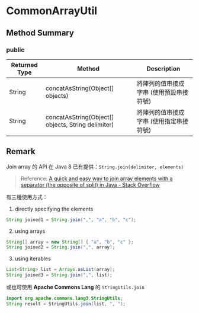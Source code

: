 # CommonArrayUtil



## Method Summary

### public

| Returned Type | Method                                   | Description           |
| ------------- | ---------------------------------------- | --------------------- |
| String        | concatAsString(Object[] objects)         | 將陣列的值串接成字串 (使用預設串接符號) |
| String        | concatAsString(Object[] objects, String delimiter) | 將陣列的值串接成字串 (使用指定串接符號) |





## Remark

Join array 的 API 在 Java 8 已有提供：`String.join(delimiter, elements)`

> Reference: [A quick and easy way to join array elements with a separator (the opposite of split) in Java - Stack Overflow](https://stackoverflow.com/questions/1978933/a-quick-and-easy-way-to-join-array-elements-with-a-separator-the-opposite-of-sp)



有三種使用方式：

1) directly specifying the elements

```java
String joined1 = String.join(",", "a", "b", "c");
```

2) using arrays

```java
String[] array = new String[] { "a", "b", "c" };
String joined2 = String.join(",", array);
```

3) using iterables

```java
List<String> list = Arrays.asList(array);
String joined3 = String.join(",", list);
```



或也可使用 **Apache Commons Lang** 的 `StringUtils.join`

```java
import org.apache.commons.lang3.StringUtils;
String result = StringUtils.join(list, ", ");
```





